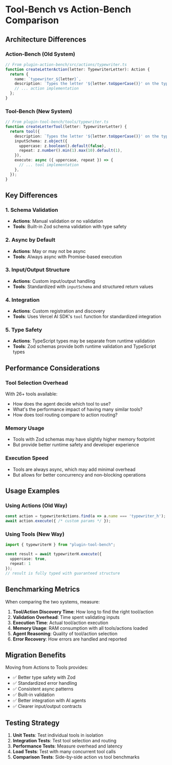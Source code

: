 # Tool-Bench vs Action-Bench Comparison

## Architecture Differences

### Action-Bench (Old System)
```typescript
// From plugin-action-bench/src/actions/typewriter.ts
function createLetterAction(letter: TypewriterLetter): Action {
  return {
    name: `typewriter_${letter}`,
    description: `Types the letter '${letter.toUpperCase()}' on the typewriter`,
    // ... action implementation
  };
}
```

### Tool-Bench (New System)
```typescript
// From plugin-tool-bench/tools/typewriter.ts
function createLetterTool(letter: TypewriterLetter) {
  return tool({
    description: `Types the letter '${letter.toUpperCase()}' on the typewriter`,
    inputSchema: z.object({
      uppercase: z.boolean().default(false),
      repeat: z.number().min(1).max(10).default(1),
    }),
    execute: async ({ uppercase, repeat }) => {
      // ... tool implementation
    },
  });
}
```

## Key Differences

### 1. **Schema Validation**
- **Actions**: Manual validation or no validation
- **Tools**: Built-in Zod schema validation with type safety

### 2. **Async by Default**
- **Actions**: May or may not be async
- **Tools**: Always async with Promise-based execution

### 3. **Input/Output Structure**
- **Actions**: Custom input/output handling
- **Tools**: Standardized with `inputSchema` and structured return values

### 4. **Integration**
- **Actions**: Custom registration and discovery
- **Tools**: Uses Vercel AI SDK's `tool` function for standardized integration

### 5. **Type Safety**
- **Actions**: TypeScript types may be separate from runtime validation
- **Tools**: Zod schemas provide both runtime validation and TypeScript types

## Performance Considerations

### Tool Selection Overhead
With 26+ tools available:
- How does the agent decide which tool to use?
- What's the performance impact of having many similar tools?
- How does tool routing compare to action routing?

### Memory Usage
- Tools with Zod schemas may have slightly higher memory footprint
- But provide better runtime safety and developer experience

### Execution Speed
- Tools are always async, which may add minimal overhead
- But allows for better concurrency and non-blocking operations

## Usage Examples

### Using Actions (Old Way)
```typescript
const action = typewriterActions.find(a => a.name === 'typewriter_h');
await action.execute({ /* custom params */ });
```

### Using Tools (New Way)
```typescript
import { typewriterH } from "plugin-tool-bench";

const result = await typewriterH.execute({ 
  uppercase: true, 
  repeat: 1 
});
// result is fully typed with guaranteed structure
```

## Benchmarking Metrics

When comparing the two systems, measure:

1. **Tool/Action Discovery Time**: How long to find the right tool/action
2. **Validation Overhead**: Time spent validating inputs
3. **Execution Time**: Actual tool/action execution
4. **Memory Usage**: RAM consumption with all tools/actions loaded
5. **Agent Reasoning**: Quality of tool/action selection
6. **Error Recovery**: How errors are handled and reported

## Migration Benefits

Moving from Actions to Tools provides:
- ✅ Better type safety with Zod
- ✅ Standardized error handling
- ✅ Consistent async patterns
- ✅ Built-in validation
- ✅ Better integration with AI agents
- ✅ Clearer input/output contracts

## Testing Strategy

1. **Unit Tests**: Test individual tools in isolation
2. **Integration Tests**: Test tool selection and routing
3. **Performance Tests**: Measure overhead and latency
4. **Load Tests**: Test with many concurrent tool calls
5. **Comparison Tests**: Side-by-side action vs tool benchmarks
